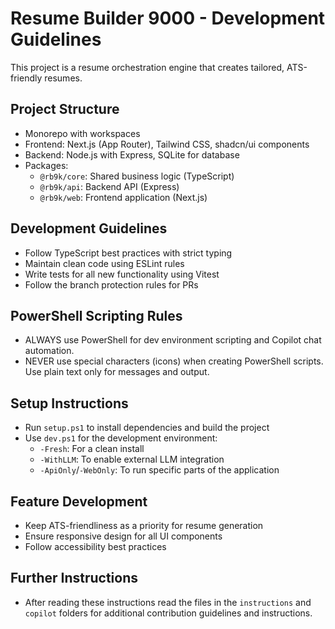 # Resume Builder 9000 - Development Guidelines

This project is a resume orchestration engine that creates tailored, ATS-friendly resumes.

## Project Structure

- Monorepo with workspaces
- Frontend: Next.js (App Router), Tailwind CSS, shadcn/ui components
- Backend: Node.js with Express, SQLite for database
- Packages:
  - `@rb9k/core`: Shared business logic (TypeScript)
  - `@rb9k/api`: Backend API (Express)
  - `@rb9k/web`: Frontend application (Next.js)

## Development Guidelines

- Follow TypeScript best practices with strict typing
- Maintain clean code using ESLint rules
- Write tests for all new functionality using Vitest
- Follow the branch protection rules for PRs

## PowerShell Scripting Rules

- ALWAYS use PowerShell for dev environment scripting and Copilot chat automation.
- NEVER use special characters (icons) when creating PowerShell scripts. Use plain text only for messages and output.

## Setup Instructions

- Run `setup.ps1` to install dependencies and build the project
- Use `dev.ps1` for the development environment:
  - `-Fresh`: For a clean install
  - `-WithLLM`: To enable external LLM integration
  - `-ApiOnly`/`-WebOnly`: To run specific parts of the application

## Feature Development

- Keep ATS-friendliness as a priority for resume generation
- Ensure responsive design for all UI components
- Follow accessibility best practices

## Further Instructions

- After reading these instructions read the files in the `instructions` and `copilot` folders for additional contribution guidelines and instructions.
